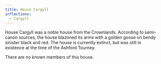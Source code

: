 ```yaml
---
title: House Cargyll
inflections:
  - Cargyll
---
```


House Cargyll was a noble house from the Crownlands. According to semi-canon sources, the house blazoned its arms with a golden goose on bendy sinister black and red. The house is currently extinct, but was still in existence at the time of the Ashford Tourney.

There are no known members of this house.




